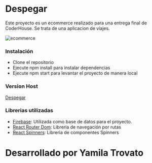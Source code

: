 # Despegar
Este proyecto es un ecommerce realizado para una entrega final de CoderHouse.
Se trata de una aplicacion de viajes.

![ecommerce](https://i.postimg.cc/q7wRpxvF/readme.png)

### Instalación

- Clone el repositorio
- Ejecute npm install para instalar dependencias
- Ejecute npm start para levantar el proyecto de manera local

### Version Host
  [Despegar]()

### Librerias utilizadas
- [Firebase](https://firebase.google.com/?hl=es): Utilizada como base de datos para el proyecto.
- [React Router Dom](https://www.npmjs.com/): Libreria de navegación por rutas
- [React Spinners](https://www.davidhu.io/react-spinners/): Libreria de componentes Spinners

# Desarrollado por Yamila Trovato
  
